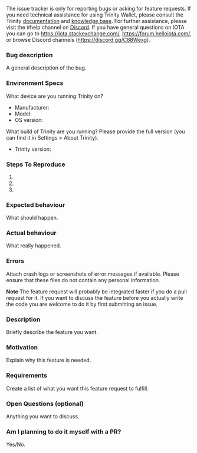 <!--- Remove text and sections that do not apply -->

The issue tracker is only for reporting bugs or asking for feature requests.
If you need technical assistance for using Trinity Wallet, please consult the Trinity [documentation](https://docs.iota.works/trinity) and [knowledge base](https://iotaledger.atlassian.net/wiki/spaces/trinity/overview). For further assistance, please visit the #help channel on [Discord](https://discord.gg/7Gu2mG5).
If you have general questions on IOTA you can go to https://iota.stackexchange.com/, https://forum.helloiota.com/, or browse Discord channels (https://discord.gg/C88Wexg).


<!----Format For Reporting Bugs------->
### Bug description
A general description of the bug.

### Environment Specs
What device are you running Trinity on?

- Manufacturer: 
- Model: 
- OS version:

What build of Trinity are you running? Please provide the full version (you can find it in Settings > About Trinity).

- Trinity version: 

### Steps To Reproduce
1.
2.
3.

### Expected behaviour
What should happen.

### Actual behaviour
What really happened.

### Errors
Attach crash logs or screenshots of error messages if available. Please ensure that these files do not contain any personal information.



<!----Format For Feature Requests------->
**Note**
The feature request will probably be integrated faster if you do a pull request for it.
If you want to discuss the feature before you actually write the code you are welcome to do it by first submitting an issue.

### Description
Briefly describe the feature you want.

### Motivation
Explain why this feature is needed.

### Requirements
Create a list of what you want this feature request to fulfill.

### Open Questions (optional)
Anything you want to discuss.

### Am I planning to do it myself with a PR?
Yes/No.
